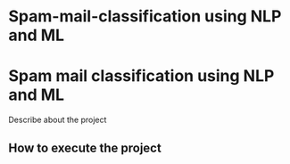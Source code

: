 # Spam-mail-classification using NLP and ML

<h1>Spam mail classification using NLP and ML </h1>

<p>Describe about the project </p>

<h2>How to execute the project </h2>

<p> </p>
